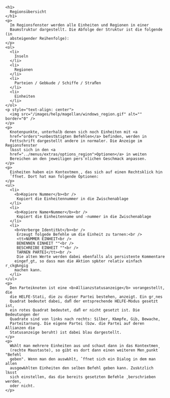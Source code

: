 
    <h1>
      Regionsübersicht
    </h1>
    <p>
      Im Regionsfenster werden alle Einheiten und Regionen in einer
      Baumstruktur dargestellt. Die Abfolge der Struktur ist die folgende (in
      absteigender Reihenfolge):
    </p>
    <ol>
      <li>
        Inseln
      </li>
      <li>
        Regionen
      </li>
      <li>
        Parteien / Geb‰ude / Schiffe / Straﬂen
      </li>
      <li>
        Einheiten
      </li>
    </ol>
    <p style="text-align: center">
      <img src="/images/help/magellan/windows_region.gif" alt="" border="0" />
    </p>
    <p>
      Knotenpunkte, unterhalb denen sich noch Einheiten mit <a
      href="orders">unbest‰tigten Befehlen</a> befinden, werden in
      Fettschrift dargestellt andere in normaler. Die Anzeige im Regionsfenster
      l‰sst sich in den <a
      href="../menus/extras/options_region">Optionen</a> in weiten
      Bereichen an den jeweiligen persˆnlichen Geschmack anpassen.
    </p>
    <p>
      Einheiten haben ein Kontextmen¸, das sich auf einen Rechtsklick hin
      ˆffnet. Dort hat man folgende Optionen:
    </p>
    <ul>
      <li>
        <b>Kopiere Nummer</b><br />
         Kopiert die Einheitennummer in die Zwischenablage
      </li>
      <li>
        <b>Kopiere Name+Nummer</b><br />
         Kopiert die Einheitenname und -nummer in die Zwischenablage
      </li>
      <li>
        <b>Verberge Identit‰t</b><br />
         Erzeugt folgede Befehle um die Einheit zu tarnen:<br />
         <tt>NUMMER EINHEIT<br />
         BENENNEN EINHEIT ""<br />
         BESCHREIBE EINHEIT ""<br />
         TARNEN PARTEI</tt><br />
         Die alten Werte werden dabei ebenfalls als persistente Kommentare
        eingef¸gt, so dass man die Aktion sp‰ter relativ einfach r¸ckg‰ngig
        machen kann.
      </li>
    </ul>
    <p>
      Den Parteiknoten ist eine <b>Allianzstatusanzeige</b> vorangestellt, die
      die HELFE-Stati, die zu dieser Partei bestehen, anzeigt. Ein gr¸nes
      Quadrat bedeutet dabei, daﬂ der entsprechende HELFE-Modus gesetzt ist,
      ein rotes Quadrat bedeutet, daﬂ er nicht gesetzt ist. Die Bedeutungen der
      Quadrate sind von links nach rechts: Silber, K‰mpfe, Gib, Bewache,
      Parteitarnung. Die eigene Partei (bzw. die Partei auf deren Allianzen die
      Statusanzeige beruht) ist dabei blau dargestellt.
    </p>
    <p>
      W‰hlt man mehrere Einheiten aus und schaut dann in das Kontextmen¸
      (rechte Maustaste), so gibt es dort dann einen weiteren Men¸punkt "Befehl
      geben". Wenn man den ausw‰hlt, ˆffnet sich ein Dialog in dem man allen
      ausgew‰hlten Einheiten den selben Befehl geben kann. Zus‰tzlich l‰sst
      sich einstellen, das die bereits gesetzten Befehle ¸berschrieben werden,
      oder nicht.
    </p>

